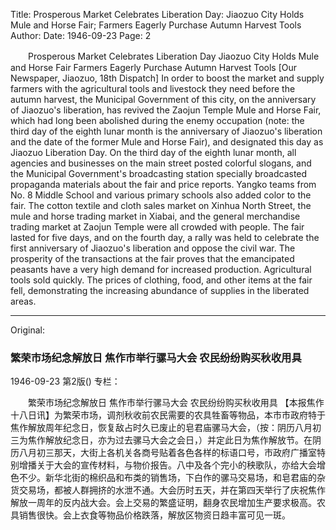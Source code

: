 Title: Prosperous Market Celebrates Liberation Day: Jiaozuo City Holds Mule and Horse Fair; Farmers Eagerly Purchase Autumn Harvest Tools
Author:
Date: 1946-09-23
Page: 2

　　Prosperous Market Celebrates Liberation Day
    Jiaozuo City Holds Mule and Horse Fair
    Farmers Eagerly Purchase Autumn Harvest Tools
    [Our Newspaper, Jiaozuo, 18th Dispatch] In order to boost the market and supply farmers with the agricultural tools and livestock they need before the autumn harvest, the Municipal Government of this city, on the anniversary of Jiaozuo's liberation, has revived the Zaojun Temple Mule and Horse Fair, which had long been abolished during the enemy occupation (note: the third day of the eighth lunar month is the anniversary of Jiaozuo's liberation and the date of the former Mule and Horse Fair), and designated this day as Jiaozuo Liberation Day. On the third day of the eighth lunar month, all agencies and businesses on the main street posted colorful slogans, and the Municipal Government's broadcasting station specially broadcasted propaganda materials about the fair and price reports. Yangko teams from No. 8 Middle School and various primary schools also added color to the fair. The cotton textile and cloth sales market on Xinhua North Street, the mule and horse trading market in Xiabai, and the general merchandise trading market at Zaojun Temple were all crowded with people. The fair lasted for five days, and on the fourth day, a rally was held to celebrate the first anniversary of Jiaozuo's liberation and oppose the civil war. The prosperity of the transactions at the fair proves that the emancipated peasants have a very high demand for increased production. Agricultural tools sold quickly. The prices of clothing, food, and other items at the fair fell, demonstrating the increasing abundance of supplies in the liberated areas.



<hr /> 

Original: 


### 繁荣市场纪念解放日  焦作市举行骡马大会  农民纷纷购买秋收用具

1946-09-23
第2版()
专栏：

　　繁荣市场纪念解放日
    焦作市举行骡马大会
    农民纷纷购买秋收用具
    【本报焦作十八日讯】为繁荣市场，调剂秋收前农民需要的农具牲畜等物品，本市市政府特于焦作解放周年纪念日，恢复敌占时久已废止的皂君庙骡马大会，（按：阴历八月初三为焦作解放纪念日，亦为过去骡马大会之会日，）并定此日为焦作解放节。在阴历八月初三那天，大街上各机关各商号贴着各色各样的标语口号，市政府广播室特别增播关于大会的宣传材料，与物价报告。八中及各个完小的秧歌队，亦给大会增色不少。新华北街的棉织品和布类的销售场，下白作的骡马交易场，和皂君庙的杂货交易场，都被人群拥挤的水泄不通。大会历时五天，并在第四天举行了庆祝焦作解放一周年的反内战大会。会上交易的繁盛证明，翻身农民增加生产要求极高。农具销售很快。会上衣食等物品价格跌落，解放区物资日趋丰富可见一斑。
